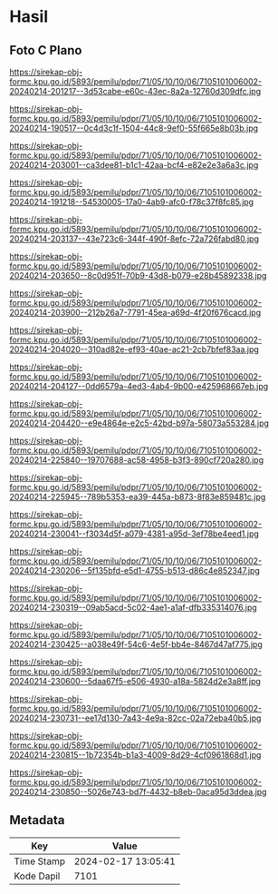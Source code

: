 # Hasil

## Foto C Plano

https://sirekap-obj-formc.kpu.go.id/5893/pemilu/pdpr/71/05/10/10/06/7105101006002-20240214-201217--3d53cabe-e60c-43ec-8a2a-12760d309dfc.jpg

https://sirekap-obj-formc.kpu.go.id/5893/pemilu/pdpr/71/05/10/10/06/7105101006002-20240214-190517--0c4d3c1f-1504-44c8-9ef0-55f665e8b03b.jpg

https://sirekap-obj-formc.kpu.go.id/5893/pemilu/pdpr/71/05/10/10/06/7105101006002-20240214-203001--ca3dee81-b1c1-42aa-bcf4-e82e2e3a6a3c.jpg

https://sirekap-obj-formc.kpu.go.id/5893/pemilu/pdpr/71/05/10/10/06/7105101006002-20240214-191218--54530005-17a0-4ab9-afc0-f78c37f8fc85.jpg

https://sirekap-obj-formc.kpu.go.id/5893/pemilu/pdpr/71/05/10/10/06/7105101006002-20240214-203137--43e723c6-344f-490f-8efc-72a726fabd80.jpg

https://sirekap-obj-formc.kpu.go.id/5893/pemilu/pdpr/71/05/10/10/06/7105101006002-20240214-203650--8c0d951f-70b9-43d8-b079-e28b45892338.jpg

https://sirekap-obj-formc.kpu.go.id/5893/pemilu/pdpr/71/05/10/10/06/7105101006002-20240214-203900--212b26a7-7791-45ea-a69d-4f20f676cacd.jpg

https://sirekap-obj-formc.kpu.go.id/5893/pemilu/pdpr/71/05/10/10/06/7105101006002-20240214-204020--310ad82e-ef93-40ae-ac21-2cb7bfef83aa.jpg

https://sirekap-obj-formc.kpu.go.id/5893/pemilu/pdpr/71/05/10/10/06/7105101006002-20240214-204127--0dd6579a-4ed3-4ab4-9b00-e425968667eb.jpg

https://sirekap-obj-formc.kpu.go.id/5893/pemilu/pdpr/71/05/10/10/06/7105101006002-20240214-204420--e9e4864e-e2c5-42bd-b97a-58073a553284.jpg

https://sirekap-obj-formc.kpu.go.id/5893/pemilu/pdpr/71/05/10/10/06/7105101006002-20240214-225840--19707688-ac58-4958-b3f3-890cf720a280.jpg

https://sirekap-obj-formc.kpu.go.id/5893/pemilu/pdpr/71/05/10/10/06/7105101006002-20240214-225945--789b5353-ea39-445a-b873-8f83e859481c.jpg

https://sirekap-obj-formc.kpu.go.id/5893/pemilu/pdpr/71/05/10/10/06/7105101006002-20240214-230041--f3034d5f-a079-4381-a95d-3ef78be4eed1.jpg

https://sirekap-obj-formc.kpu.go.id/5893/pemilu/pdpr/71/05/10/10/06/7105101006002-20240214-230206--5f135bfd-e5d1-4755-b513-d86c4e852347.jpg

https://sirekap-obj-formc.kpu.go.id/5893/pemilu/pdpr/71/05/10/10/06/7105101006002-20240214-230319--09ab5acd-5c02-4ae1-a1af-dfb335314076.jpg

https://sirekap-obj-formc.kpu.go.id/5893/pemilu/pdpr/71/05/10/10/06/7105101006002-20240214-230425--a038e49f-54c6-4e5f-bb4e-8467d47af775.jpg

https://sirekap-obj-formc.kpu.go.id/5893/pemilu/pdpr/71/05/10/10/06/7105101006002-20240214-230600--5daa67f5-e506-4930-a18a-5824d2e3a8ff.jpg

https://sirekap-obj-formc.kpu.go.id/5893/pemilu/pdpr/71/05/10/10/06/7105101006002-20240214-230731--ee17d130-7a43-4e9a-82cc-02a72eba40b5.jpg

https://sirekap-obj-formc.kpu.go.id/5893/pemilu/pdpr/71/05/10/10/06/7105101006002-20240214-230815--1b72354b-b1a3-4009-8d29-4cf0961868d1.jpg

https://sirekap-obj-formc.kpu.go.id/5893/pemilu/pdpr/71/05/10/10/06/7105101006002-20240214-230850--5026e743-bd7f-4432-b8eb-0aca95d3ddea.jpg


## Metadata

| Key        | Value               |
| ---------- | ------------------- |
| Time Stamp | 2024-02-17 13:05:41 |
| Kode Dapil | 7101                |



